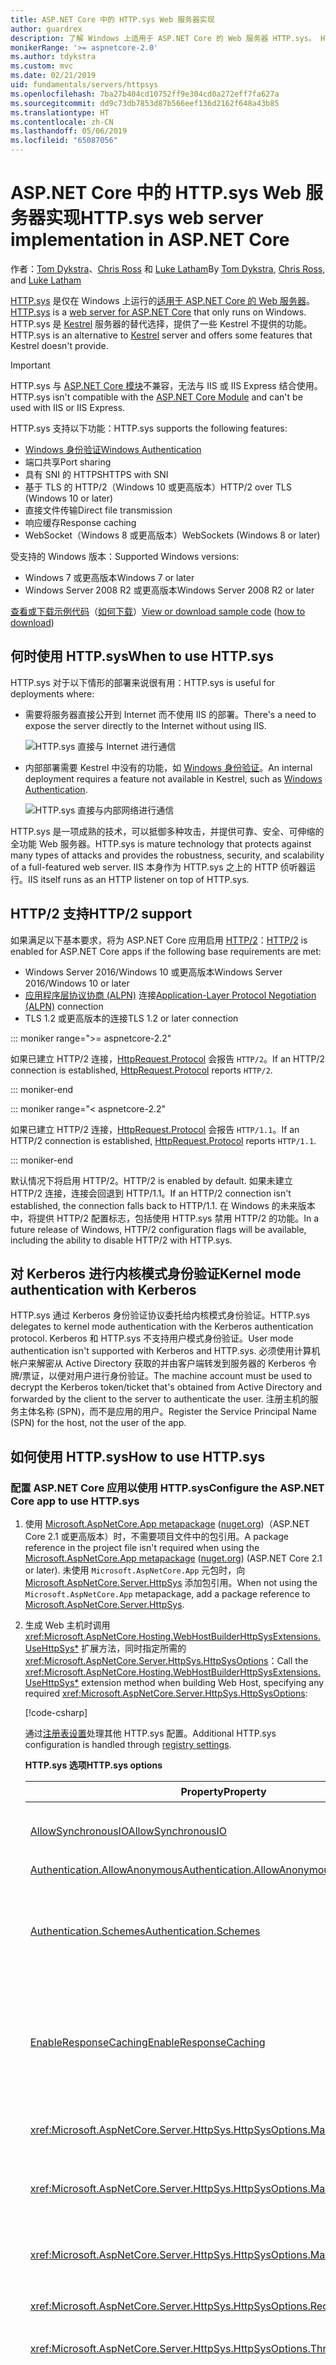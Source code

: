 ```yaml
---
title: ASP.NET Core 中的 HTTP.sys Web 服务器实现
author: guardrex
description: 了解 Windows 上适用于 ASP.NET Core 的 Web 服务器 HTTP.sys。 HTTP.sys 构建于 HTTP.sys 内核模式驱动程序之上，是 Kestrel 的一种替代选择，可用来直接连接到 Internet，而无需使用 IIS。
monikerRange: '>= aspnetcore-2.0'
ms.author: tdykstra
ms.custom: mvc
ms.date: 02/21/2019
uid: fundamentals/servers/httpsys
ms.openlocfilehash: 7ba27b404cd10752ff9e304cd0a272eff7fa627a
ms.sourcegitcommit: dd9c73db7853d87b566eef136d2162f648a43b85
ms.translationtype: HT
ms.contentlocale: zh-CN
ms.lasthandoff: 05/06/2019
ms.locfileid: "65087056"
---
```

# <a name="httpsys-web-server-implementation-in-aspnet-core"></a><span data-ttu-id="5e126-104">ASP.NET Core 中的 HTTP.sys Web 服务器实现</span><span class="sxs-lookup"><span data-stu-id="5e126-104">HTTP.sys web server implementation in ASP.NET Core</span></span>

<span data-ttu-id="5e126-105">作者：[Tom Dykstra](https://github.com/tdykstra)、[Chris Ross](https://github.com/Tratcher) 和 [Luke Latham](https://github.com/guardrex)</span><span class="sxs-lookup"><span data-stu-id="5e126-105">By [Tom Dykstra](https://github.com/tdykstra), [Chris Ross](https://github.com/Tratcher), and [Luke Latham](https://github.com/guardrex)</span></span>

<span data-ttu-id="5e126-106">[HTTP.sys](/iis/get-started/introduction-to-iis/introduction-to-iis-architecture#hypertext-transfer-protocol-stack-httpsys) 是仅在 Windows 上运行的[适用于 ASP.NET Core 的 Web 服务器](xref:fundamentals/servers/index)。</span><span class="sxs-lookup"><span data-stu-id="5e126-106">[HTTP.sys](/iis/get-started/introduction-to-iis/introduction-to-iis-architecture#hypertext-transfer-protocol-stack-httpsys) is a [web server for ASP.NET Core](xref:fundamentals/servers/index) that only runs on Windows.</span></span> <span data-ttu-id="5e126-107">HTTP.sys 是 [Kestrel](xref:fundamentals/servers/kestrel) 服务器的替代选择，提供了一些 Kestrel 不提供的功能。</span><span class="sxs-lookup"><span data-stu-id="5e126-107">HTTP.sys is an alternative to [Kestrel](xref:fundamentals/servers/kestrel) server and offers some features that Kestrel doesn't provide.</span></span>

> [!IMPORTANT]
> <span data-ttu-id="5e126-108">HTTP.sys 与 [ASP.NET Core 模块](xref:host-and-deploy/aspnet-core-module)不兼容，无法与 IIS 或 IIS Express 结合使用。</span><span class="sxs-lookup"><span data-stu-id="5e126-108">HTTP.sys isn't compatible with the [ASP.NET Core Module](xref:host-and-deploy/aspnet-core-module) and can't be used with IIS or IIS Express.</span></span>

<span data-ttu-id="5e126-109">HTTP.sys 支持以下功能：</span><span class="sxs-lookup"><span data-stu-id="5e126-109">HTTP.sys supports the following features:</span></span>

* [<span data-ttu-id="5e126-110">Windows 身份验证</span><span class="sxs-lookup"><span data-stu-id="5e126-110">Windows Authentication</span></span>](xref:security/authentication/windowsauth)
* <span data-ttu-id="5e126-111">端口共享</span><span class="sxs-lookup"><span data-stu-id="5e126-111">Port sharing</span></span>
* <span data-ttu-id="5e126-112">具有 SNI 的 HTTPS</span><span class="sxs-lookup"><span data-stu-id="5e126-112">HTTPS with SNI</span></span>
* <span data-ttu-id="5e126-113">基于 TLS 的 HTTP/2（Windows 10 或更高版本）</span><span class="sxs-lookup"><span data-stu-id="5e126-113">HTTP/2 over TLS (Windows 10 or later)</span></span>
* <span data-ttu-id="5e126-114">直接文件传输</span><span class="sxs-lookup"><span data-stu-id="5e126-114">Direct file transmission</span></span>
* <span data-ttu-id="5e126-115">响应缓存</span><span class="sxs-lookup"><span data-stu-id="5e126-115">Response caching</span></span>
* <span data-ttu-id="5e126-116">WebSocket（Windows 8 或更高版本）</span><span class="sxs-lookup"><span data-stu-id="5e126-116">WebSockets (Windows 8 or later)</span></span>

<span data-ttu-id="5e126-117">受支持的 Windows 版本：</span><span class="sxs-lookup"><span data-stu-id="5e126-117">Supported Windows versions:</span></span>

* <span data-ttu-id="5e126-118">Windows 7 或更高版本</span><span class="sxs-lookup"><span data-stu-id="5e126-118">Windows 7 or later</span></span>
* <span data-ttu-id="5e126-119">Windows Server 2008 R2 或更高版本</span><span class="sxs-lookup"><span data-stu-id="5e126-119">Windows Server 2008 R2 or later</span></span>

<span data-ttu-id="5e126-120">[查看或下载示例代码](https://github.com/aspnet/AspNetCore.Docs/tree/master/aspnetcore/fundamentals/servers/httpsys/sample)（[如何下载](xref:index#how-to-download-a-sample)）</span><span class="sxs-lookup"><span data-stu-id="5e126-120">[View or download sample code](https://github.com/aspnet/AspNetCore.Docs/tree/master/aspnetcore/fundamentals/servers/httpsys/sample) ([how to download](xref:index#how-to-download-a-sample))</span></span>

## <a name="when-to-use-httpsys"></a><span data-ttu-id="5e126-121">何时使用 HTTP.sys</span><span class="sxs-lookup"><span data-stu-id="5e126-121">When to use HTTP.sys</span></span>

<span data-ttu-id="5e126-122">HTTP.sys 对于以下情形的部署来说很有用：</span><span class="sxs-lookup"><span data-stu-id="5e126-122">HTTP.sys is useful for deployments where:</span></span>

* <span data-ttu-id="5e126-123">需要将服务器直接公开到 Internet 而不使用 IIS 的部署。</span><span class="sxs-lookup"><span data-stu-id="5e126-123">There's a need to expose the server directly to the Internet without using IIS.</span></span>

  ![HTTP.sys 直接与 Internet 进行通信](httpsys/_static/httpsys-to-internet.png)

* <span data-ttu-id="5e126-125">内部部署需要 Kestrel 中没有的功能，如 [Windows 身份验证](xref:security/authentication/windowsauth)。</span><span class="sxs-lookup"><span data-stu-id="5e126-125">An internal deployment requires a feature not available in Kestrel, such as [Windows Authentication](xref:security/authentication/windowsauth).</span></span>

  ![HTTP.sys 直接与内部网络进行通信](httpsys/_static/httpsys-to-internal.png)

<span data-ttu-id="5e126-127">HTTP.sys 是一项成熟的技术，可以抵御多种攻击，并提供可靠、安全、可伸缩的全功能 Web 服务器。</span><span class="sxs-lookup"><span data-stu-id="5e126-127">HTTP.sys is mature technology that protects against many types of attacks and provides the robustness, security, and scalability of a full-featured web server.</span></span> <span data-ttu-id="5e126-128">IIS 本身作为 HTTP.sys 之上的 HTTP 侦听器运行。</span><span class="sxs-lookup"><span data-stu-id="5e126-128">IIS itself runs as an HTTP listener on top of HTTP.sys.</span></span>

## <a name="http2-support"></a><span data-ttu-id="5e126-129">HTTP/2 支持</span><span class="sxs-lookup"><span data-stu-id="5e126-129">HTTP/2 support</span></span>

<span data-ttu-id="5e126-130">如果满足以下基本要求，将为 ASP.NET Core 应用启用 [HTTP/2](https://httpwg.org/specs/rfc7540.html)：</span><span class="sxs-lookup"><span data-stu-id="5e126-130">[HTTP/2](https://httpwg.org/specs/rfc7540.html) is enabled for ASP.NET Core apps if the following base requirements are met:</span></span>

* <span data-ttu-id="5e126-131">Windows Server 2016/Windows 10 或更高版本</span><span class="sxs-lookup"><span data-stu-id="5e126-131">Windows Server 2016/Windows 10 or later</span></span>
* <span data-ttu-id="5e126-132">[应用程序层协议协商 (ALPN)](https://tools.ietf.org/html/rfc7301#section-3) 连接</span><span class="sxs-lookup"><span data-stu-id="5e126-132">[Application-Layer Protocol Negotiation (ALPN)](https://tools.ietf.org/html/rfc7301#section-3) connection</span></span>
* <span data-ttu-id="5e126-133">TLS 1.2 或更高版本的连接</span><span class="sxs-lookup"><span data-stu-id="5e126-133">TLS 1.2 or later connection</span></span>

::: moniker range=">= aspnetcore-2.2"

<span data-ttu-id="5e126-134">如果已建立 HTTP/2 连接，[HttpRequest.Protocol](xref:Microsoft.AspNetCore.Http.HttpRequest.Protocol*) 会报告 `HTTP/2`。</span><span class="sxs-lookup"><span data-stu-id="5e126-134">If an HTTP/2 connection is established, [HttpRequest.Protocol](xref:Microsoft.AspNetCore.Http.HttpRequest.Protocol*) reports `HTTP/2`.</span></span>

::: moniker-end

::: moniker range="< aspnetcore-2.2"

<span data-ttu-id="5e126-135">如果已建立 HTTP/2 连接，[HttpRequest.Protocol](xref:Microsoft.AspNetCore.Http.HttpRequest.Protocol*) 会报告 `HTTP/1.1`。</span><span class="sxs-lookup"><span data-stu-id="5e126-135">If an HTTP/2 connection is established, [HttpRequest.Protocol](xref:Microsoft.AspNetCore.Http.HttpRequest.Protocol*) reports `HTTP/1.1`.</span></span>

::: moniker-end

<span data-ttu-id="5e126-136">默认情况下将启用 HTTP/2。</span><span class="sxs-lookup"><span data-stu-id="5e126-136">HTTP/2 is enabled by default.</span></span> <span data-ttu-id="5e126-137">如果未建立 HTTP/2 连接，连接会回退到 HTTP/1.1。</span><span class="sxs-lookup"><span data-stu-id="5e126-137">If an HTTP/2 connection isn't established, the connection falls back to HTTP/1.1.</span></span> <span data-ttu-id="5e126-138">在 Windows 的未来版本中，将提供 HTTP/2 配置标志，包括使用 HTTP.sys 禁用 HTTP/2 的功能。</span><span class="sxs-lookup"><span data-stu-id="5e126-138">In a future release of Windows, HTTP/2 configuration flags will be available, including the ability to disable HTTP/2 with HTTP.sys.</span></span>

## <a name="kernel-mode-authentication-with-kerberos"></a><span data-ttu-id="5e126-139">对 Kerberos 进行内核模式身份验证</span><span class="sxs-lookup"><span data-stu-id="5e126-139">Kernel mode authentication with Kerberos</span></span>

<span data-ttu-id="5e126-140">HTTP.sys 通过 Kerberos 身份验证协议委托给内核模式身份验证。</span><span class="sxs-lookup"><span data-stu-id="5e126-140">HTTP.sys delegates to kernel mode authentication with the Kerberos authentication protocol.</span></span> <span data-ttu-id="5e126-141">Kerberos 和 HTTP.sys 不支持用户模式身份验证。</span><span class="sxs-lookup"><span data-stu-id="5e126-141">User mode authentication isn't supported with Kerberos and HTTP.sys.</span></span> <span data-ttu-id="5e126-142">必须使用计算机帐户来解密从 Active Directory 获取的并由客户端转发到服务器的 Kerberos 令牌/票证，以便对用户进行身份验证。</span><span class="sxs-lookup"><span data-stu-id="5e126-142">The machine account must be used to decrypt the Kerberos token/ticket that's obtained from Active Directory and forwarded by the client to the server to authenticate the user.</span></span> <span data-ttu-id="5e126-143">注册主机的服务主体名称 (SPN)，而不是应用的用户。</span><span class="sxs-lookup"><span data-stu-id="5e126-143">Register the Service Principal Name (SPN) for the host, not the user of the app.</span></span>

## <a name="how-to-use-httpsys"></a><span data-ttu-id="5e126-144">如何使用 HTTP.sys</span><span class="sxs-lookup"><span data-stu-id="5e126-144">How to use HTTP.sys</span></span>

### <a name="configure-the-aspnet-core-app-to-use-httpsys"></a><span data-ttu-id="5e126-145">配置 ASP.NET Core 应用以使用 HTTP.sys</span><span class="sxs-lookup"><span data-stu-id="5e126-145">Configure the ASP.NET Core app to use HTTP.sys</span></span>

1. <span data-ttu-id="5e126-146">使用 [Microsoft.AspNetCore.App metapackage](xref:fundamentals/metapackage-app) ([nuget.org](https://www.nuget.org/packages/Microsoft.AspNetCore.App/))（ASP.NET Core 2.1 或更高版本）时，不需要项目文件中的包引用。</span><span class="sxs-lookup"><span data-stu-id="5e126-146">A package reference in the project file isn't required when using the [Microsoft.AspNetCore.App metapackage](xref:fundamentals/metapackage-app) ([nuget.org](https://www.nuget.org/packages/Microsoft.AspNetCore.App/)) (ASP.NET Core 2.1 or later).</span></span> <span data-ttu-id="5e126-147">未使用 `Microsoft.AspNetCore.App` 元包时，向 [Microsoft.AspNetCore.Server.HttpSys](https://www.nuget.org/packages/Microsoft.AspNetCore.Server.HttpSys/) 添加包引用。</span><span class="sxs-lookup"><span data-stu-id="5e126-147">When not using the `Microsoft.AspNetCore.App` metapackage, add a package reference to [Microsoft.AspNetCore.Server.HttpSys](https://www.nuget.org/packages/Microsoft.AspNetCore.Server.HttpSys/).</span></span>

2. <span data-ttu-id="5e126-148">生成 Web 主机时调用 <xref:Microsoft.AspNetCore.Hosting.WebHostBuilderHttpSysExtensions.UseHttpSys*> 扩展方法，同时指定所需的 <xref:Microsoft.AspNetCore.Server.HttpSys.HttpSysOptions>：</span><span class="sxs-lookup"><span data-stu-id="5e126-148">Call the <xref:Microsoft.AspNetCore.Hosting.WebHostBuilderHttpSysExtensions.UseHttpSys*> extension method when building Web Host, specifying any required <xref:Microsoft.AspNetCore.Server.HttpSys.HttpSysOptions>:</span></span>

   [!code-csharp[](httpsys/sample/Program.cs?name=snippet1&highlight=4-12)]

   <span data-ttu-id="5e126-149">通过[注册表设置](https://support.microsoft.com/help/820129/http-sys-registry-settings-for-windows)处理其他 HTTP.sys 配置。</span><span class="sxs-lookup"><span data-stu-id="5e126-149">Additional HTTP.sys configuration is handled through [registry settings](https://support.microsoft.com/help/820129/http-sys-registry-settings-for-windows).</span></span>

   <span data-ttu-id="5e126-150">**HTTP.sys 选项**</span><span class="sxs-lookup"><span data-stu-id="5e126-150">**HTTP.sys options**</span></span>

   | <span data-ttu-id="5e126-151">Property</span><span class="sxs-lookup"><span data-stu-id="5e126-151">Property</span></span> | <span data-ttu-id="5e126-152">说明</span><span class="sxs-lookup"><span data-stu-id="5e126-152">Description</span></span> | <span data-ttu-id="5e126-153">默认</span><span class="sxs-lookup"><span data-stu-id="5e126-153">Default</span></span> |
   | -------- | ----------- | :-----: |
   | [<span data-ttu-id="5e126-154">AllowSynchronousIO</span><span class="sxs-lookup"><span data-stu-id="5e126-154">AllowSynchronousIO</span></span>](xref:Microsoft.AspNetCore.Server.HttpSys.HttpSysOptions.AllowSynchronousIO) | <span data-ttu-id="5e126-155">控制是否允许 `HttpContext.Request.Body` 和 `HttpContext.Response.Body` 的同步输入/输出。</span><span class="sxs-lookup"><span data-stu-id="5e126-155">Control whether synchronous input/output is allowed for the `HttpContext.Request.Body` and `HttpContext.Response.Body`.</span></span> | `true` |
   | [<span data-ttu-id="5e126-156">Authentication.AllowAnonymous</span><span class="sxs-lookup"><span data-stu-id="5e126-156">Authentication.AllowAnonymous</span></span>](xref:Microsoft.AspNetCore.Server.HttpSys.AuthenticationManager.AllowAnonymous) | <span data-ttu-id="5e126-157">允许匿名请求。</span><span class="sxs-lookup"><span data-stu-id="5e126-157">Allow anonymous requests.</span></span> | `true` |
   | [<span data-ttu-id="5e126-158">Authentication.Schemes</span><span class="sxs-lookup"><span data-stu-id="5e126-158">Authentication.Schemes</span></span>](xref:Microsoft.AspNetCore.Server.HttpSys.AuthenticationManager.Schemes) | <span data-ttu-id="5e126-159">指定允许的身份验证方案。</span><span class="sxs-lookup"><span data-stu-id="5e126-159">Specify the allowed authentication schemes.</span></span> <span data-ttu-id="5e126-160">可能在处理侦听器之前随时修改。</span><span class="sxs-lookup"><span data-stu-id="5e126-160">May be modified at any time prior to disposing the listener.</span></span> <span data-ttu-id="5e126-161">通过 [AuthenticationSchemes 枚举](xref:Microsoft.AspNetCore.Server.HttpSys.AuthenticationSchemes) `Basic`、`Kerberos`、`Negotiate`、`None` 和 `NTLM` 提供值。</span><span class="sxs-lookup"><span data-stu-id="5e126-161">Values are provided by the [AuthenticationSchemes enum](xref:Microsoft.AspNetCore.Server.HttpSys.AuthenticationSchemes): `Basic`, `Kerberos`, `Negotiate`, `None`, and `NTLM`.</span></span> | `None` |
   | [<span data-ttu-id="5e126-162">EnableResponseCaching</span><span class="sxs-lookup"><span data-stu-id="5e126-162">EnableResponseCaching</span></span>](xref:Microsoft.AspNetCore.Server.HttpSys.HttpSysOptions.EnableResponseCaching) | <span data-ttu-id="5e126-163">尝试[内核模式](/windows-hardware/drivers/gettingstarted/user-mode-and-kernel-mode)缓存，响应合格的标头。</span><span class="sxs-lookup"><span data-stu-id="5e126-163">Attempt [kernel-mode](/windows-hardware/drivers/gettingstarted/user-mode-and-kernel-mode) caching for responses with eligible headers.</span></span> <span data-ttu-id="5e126-164">该响应可能不包括 `Set-Cookie`、`Vary` 或 `Pragma` 标头。</span><span class="sxs-lookup"><span data-stu-id="5e126-164">The response may not include `Set-Cookie`, `Vary`, or `Pragma` headers.</span></span> <span data-ttu-id="5e126-165">它必须包括属性为 `public` 的 `Cache-Control` 标头和 `shared-max-age` 或 `max-age` 值，或 `Expires` 标头。</span><span class="sxs-lookup"><span data-stu-id="5e126-165">It must include a `Cache-Control` header that's `public` and either a `shared-max-age` or `max-age` value, or an `Expires` header.</span></span> | `true` |
   | <xref:Microsoft.AspNetCore.Server.HttpSys.HttpSysOptions.MaxAccepts> | <span data-ttu-id="5e126-166">最大并发接受数量。</span><span class="sxs-lookup"><span data-stu-id="5e126-166">The maximum number of concurrent accepts.</span></span> | <span data-ttu-id="5e126-167">5 &times; [环境。<br>ProcessorCount](xref:System.Environment.ProcessorCount)</span><span class="sxs-lookup"><span data-stu-id="5e126-167">5 &times; [Environment.<br>ProcessorCount](xref:System.Environment.ProcessorCount)</span></span> |
   | <xref:Microsoft.AspNetCore.Server.HttpSys.HttpSysOptions.MaxConnections> | <span data-ttu-id="5e126-168">要接受的最大并发连接数。</span><span class="sxs-lookup"><span data-stu-id="5e126-168">The maximum number of concurrent connections to accept.</span></span> <span data-ttu-id="5e126-169">使用 `-1` 实现无限。</span><span class="sxs-lookup"><span data-stu-id="5e126-169">Use `-1` for infinite.</span></span> <span data-ttu-id="5e126-170">通过 `null` 使用注册表的计算机范围内的设置。</span><span class="sxs-lookup"><span data-stu-id="5e126-170">Use `null` to use the registry's machine-wide setting.</span></span> | `null`<br><span data-ttu-id="5e126-171">（无限制）</span><span class="sxs-lookup"><span data-stu-id="5e126-171">(unlimited)</span></span> |
   | <xref:Microsoft.AspNetCore.Server.HttpSys.HttpSysOptions.MaxRequestBodySize> | <span data-ttu-id="5e126-172">请参阅 <a href="#maxrequestbodysize">MaxRequestBodySize</a> 部分。</span><span class="sxs-lookup"><span data-stu-id="5e126-172">See the <a href="#maxrequestbodysize">MaxRequestBodySize</a> section.</span></span> | <span data-ttu-id="5e126-173">30000000 个字节</span><span class="sxs-lookup"><span data-stu-id="5e126-173">30000000 bytes</span></span><br><span data-ttu-id="5e126-174">(~28.6 MB)</span><span class="sxs-lookup"><span data-stu-id="5e126-174">(~28.6 MB)</span></span> |
   | <xref:Microsoft.AspNetCore.Server.HttpSys.HttpSysOptions.RequestQueueLimit> | <span data-ttu-id="5e126-175">队列中允许的最大请求数。</span><span class="sxs-lookup"><span data-stu-id="5e126-175">The maximum number of requests that can be queued.</span></span> | <span data-ttu-id="5e126-176">1000</span><span class="sxs-lookup"><span data-stu-id="5e126-176">1000</span></span> |
   | <xref:Microsoft.AspNetCore.Server.HttpSys.HttpSysOptions.ThrowWriteExceptions> | <span data-ttu-id="5e126-177">指示由于客户端断开连接而失败的响应主体写入应引发异常还是正常完成。</span><span class="sxs-lookup"><span data-stu-id="5e126-177">Indicate if response body writes that fail due to client disconnects should throw exceptions or complete normally.</span></span> | `false`<br><span data-ttu-id="5e126-178">（正常完成）</span><span class="sxs-lookup"><span data-stu-id="5e126-178">(complete normally)</span></span> |
   | <xref:Microsoft.AspNetCore.Server.HttpSys.HttpSysOptions.Timeouts> | <span data-ttu-id="5e126-179">公开 HTTP.sys <xref:Microsoft.AspNetCore.Server.HttpSys.TimeoutManager> 配置，也可以在注册表中进行配置。</span><span class="sxs-lookup"><span data-stu-id="5e126-179">Expose the HTTP.sys <xref:Microsoft.AspNetCore.Server.HttpSys.TimeoutManager> configuration, which may also be configured in the registry.</span></span> <span data-ttu-id="5e126-180">请访问 API 链接详细了解每个设置，包括默认值：</span><span class="sxs-lookup"><span data-stu-id="5e126-180">Follow the API links to learn more about each setting, including default values:</span></span><ul><li><span data-ttu-id="5e126-181">[TimeoutManager.DrainEntityBody](xref:Microsoft.AspNetCore.Server.HttpSys.TimeoutManager.DrainEntityBody) &ndash; HTTP 服务器 API 对保持的连接消耗实体正文的时间上限。</span><span class="sxs-lookup"><span data-stu-id="5e126-181">[TimeoutManager.DrainEntityBody](xref:Microsoft.AspNetCore.Server.HttpSys.TimeoutManager.DrainEntityBody) &ndash; Time allowed for the HTTP Server API to drain the entity body on a Keep-Alive connection.</span></span></li><li><span data-ttu-id="5e126-182">[TimeoutManager.EntityBody](xref:Microsoft.AspNetCore.Server.HttpSys.TimeoutManager.EntityBody) &ndash; 请求实体正文到达的时间上限。</span><span class="sxs-lookup"><span data-stu-id="5e126-182">[TimeoutManager.EntityBody](xref:Microsoft.AspNetCore.Server.HttpSys.TimeoutManager.EntityBody) &ndash; Time allowed for the request entity body to arrive.</span></span></li><li><span data-ttu-id="5e126-183">[TimeoutManager.HeaderWait](xref:Microsoft.AspNetCore.Server.HttpSys.TimeoutManager.HeaderWait) &ndash; HTTP 服务器 API 分析请求头的时间上限。</span><span class="sxs-lookup"><span data-stu-id="5e126-183">[TimeoutManager.HeaderWait](xref:Microsoft.AspNetCore.Server.HttpSys.TimeoutManager.HeaderWait) &ndash; Time allowed for the HTTP Server API to parse the request header.</span></span></li><li><span data-ttu-id="5e126-184">[TimeoutManager.IdleConnection](xref:Microsoft.AspNetCore.Server.HttpSys.TimeoutManager.IdleConnection) &ndash; 空闲连接存在的时间上限。</span><span class="sxs-lookup"><span data-stu-id="5e126-184">[TimeoutManager.IdleConnection](xref:Microsoft.AspNetCore.Server.HttpSys.TimeoutManager.IdleConnection) &ndash; Time allowed for an idle connection.</span></span></li><li><span data-ttu-id="5e126-185">[TimeoutManager.MinSendBytesPerSecond](xref:Microsoft.AspNetCore.Server.HttpSys.TimeoutManager.MinSendBytesPerSecond) &ndash; 响应的最小发送速率。</span><span class="sxs-lookup"><span data-stu-id="5e126-185">[TimeoutManager.MinSendBytesPerSecond](xref:Microsoft.AspNetCore.Server.HttpSys.TimeoutManager.MinSendBytesPerSecond) &ndash; The minimum send rate for the response.</span></span></li><li><span data-ttu-id="5e126-186">[TimeoutManager.RequestQueue](xref:Microsoft.AspNetCore.Server.HttpSys.TimeoutManager.RequestQueue) &ndash; 请求在被应用选择前在请求队列中保留的时间上限。</span><span class="sxs-lookup"><span data-stu-id="5e126-186">[TimeoutManager.RequestQueue](xref:Microsoft.AspNetCore.Server.HttpSys.TimeoutManager.RequestQueue) &ndash; Time allowed for the request to remain in the request queue before the app picks it up.</span></span></li></ul> |  |
   | <xref:Microsoft.AspNetCore.Server.HttpSys.HttpSysOptions.UrlPrefixes> | <span data-ttu-id="5e126-187">指定要向 HTTP.sys 注册的 <xref:Microsoft.AspNetCore.Server.HttpSys.UrlPrefixCollection>。</span><span class="sxs-lookup"><span data-stu-id="5e126-187">Specify the <xref:Microsoft.AspNetCore.Server.HttpSys.UrlPrefixCollection> to register with HTTP.sys.</span></span> <span data-ttu-id="5e126-188">最有用的是 [UrlPrefixCollection.Add](xref:Microsoft.AspNetCore.Server.HttpSys.UrlPrefixCollection.Add*)，它用于将前缀添加到集合中。</span><span class="sxs-lookup"><span data-stu-id="5e126-188">The most useful is [UrlPrefixCollection.Add](xref:Microsoft.AspNetCore.Server.HttpSys.UrlPrefixCollection.Add*), which is used to add a prefix to the collection.</span></span> <span data-ttu-id="5e126-189">可能在处理侦听器之前随时对这些设置进行修改。</span><span class="sxs-lookup"><span data-stu-id="5e126-189">These may be modified at any time prior to disposing the listener.</span></span> |  |

   <a name="maxrequestbodysize"></a>

   <span data-ttu-id="5e126-190">**MaxRequestBodySize**</span><span class="sxs-lookup"><span data-stu-id="5e126-190">**MaxRequestBodySize**</span></span>

   <span data-ttu-id="5e126-191">允许的请求正文的最大大小（以字节计）。</span><span class="sxs-lookup"><span data-stu-id="5e126-191">The maximum allowed size of any request body in bytes.</span></span> <span data-ttu-id="5e126-192">当设置为 `null` 时，最大请求正文大小不受限制。</span><span class="sxs-lookup"><span data-stu-id="5e126-192">When set to `null`, the maximum request body size is unlimited.</span></span> <span data-ttu-id="5e126-193">此限制不会影响升级后的连接，这始终不受限制。</span><span class="sxs-lookup"><span data-stu-id="5e126-193">This limit has no effect on upgraded connections, which are always unlimited.</span></span>

   <span data-ttu-id="5e126-194">在 ASP.NET Core MVC 应用中为单个 `IActionResult` 替代限制的推荐方法是在操作方法上使用 <xref:Microsoft.AspNetCore.Mvc.RequestSizeLimitAttribute> 属性：</span><span class="sxs-lookup"><span data-stu-id="5e126-194">The recommended method to override the limit in an ASP.NET Core MVC app for a single `IActionResult` is to use the <xref:Microsoft.AspNetCore.Mvc.RequestSizeLimitAttribute> attribute on an action method:</span></span>

   ```csharp
   [RequestSizeLimit(100000000)]
   public IActionResult MyActionMethod()
   ```

   <span data-ttu-id="5e126-195">如果在应用开始读取请求后尝试配置请求限制，则会引发异常。</span><span class="sxs-lookup"><span data-stu-id="5e126-195">An exception is thrown if the app attempts to configure the limit on a request after the app has started reading the request.</span></span> <span data-ttu-id="5e126-196">`IsReadOnly` 属性可用于指示 `MaxRequestBodySize` 属性是否处于只读状态。只读状态意味着已经太迟了，无法配置限制。</span><span class="sxs-lookup"><span data-stu-id="5e126-196">An `IsReadOnly` property can be used to indicate if the `MaxRequestBodySize` property is in a read-only state, meaning it's too late to configure the limit.</span></span>

   <span data-ttu-id="5e126-197">如果应用应替代每个请求的 <xref:Microsoft.AspNetCore.Server.HttpSys.HttpSysOptions.MaxRequestBodySize>，请使用 <xref:Microsoft.AspNetCore.Http.Features.IHttpMaxRequestBodySizeFeature>：</span><span class="sxs-lookup"><span data-stu-id="5e126-197">If the app should override <xref:Microsoft.AspNetCore.Server.HttpSys.HttpSysOptions.MaxRequestBodySize> per-request, use the <xref:Microsoft.AspNetCore.Http.Features.IHttpMaxRequestBodySizeFeature>:</span></span>

   [!code-csharp[](httpsys/sample/Startup.cs?name=snippet1&highlight=6-7)]

3. <span data-ttu-id="5e126-198">如果使用的是 Visual Studio，请确保应用未经配置以运行 IIS 或 IIS Express。</span><span class="sxs-lookup"><span data-stu-id="5e126-198">If using Visual Studio, make sure the app isn't configured to run IIS or IIS Express.</span></span>

   <span data-ttu-id="5e126-199">在 Visual Studio 中，默认启动配置文件是针对 IIS Express 的。</span><span class="sxs-lookup"><span data-stu-id="5e126-199">In Visual Studio, the default launch profile is for IIS Express.</span></span> <span data-ttu-id="5e126-200">若要作为控制台应用运行该项目，请手动更改所选配置文件，如以下屏幕截图中所示：</span><span class="sxs-lookup"><span data-stu-id="5e126-200">To run the project as a console app, manually change the selected profile, as shown in the following screen shot:</span></span>

   ![选择控制台应用配置文件](httpsys/_static/vs-choose-profile.png)

### <a name="configure-windows-server"></a><span data-ttu-id="5e126-202">配置 Windows Server</span><span class="sxs-lookup"><span data-stu-id="5e126-202">Configure Windows Server</span></span>

1. <span data-ttu-id="5e126-203">确定要为应用打开的端口，并使用 [Windows 防火墙](/windows/security/threat-protection/windows-firewall/create-an-inbound-port-rule)或 [New-NetFirewallRule](/powershell/module/netsecurity/new-netfirewallrule) PowerShell cmdlet 打开防火墙端口，以允许流量到达 HTTP.sys。</span><span class="sxs-lookup"><span data-stu-id="5e126-203">Determine the ports to open for the app and use [Windows Firewall](/windows/security/threat-protection/windows-firewall/create-an-inbound-port-rule) or the [New-NetFirewallRule](/powershell/module/netsecurity/new-netfirewallrule) PowerShell cmdlet to open firewall ports to allow traffic to reach HTTP.sys.</span></span> <span data-ttu-id="5e126-204">在以下命令和应用配置中，使用的是端口 443。</span><span class="sxs-lookup"><span data-stu-id="5e126-204">In the following commands and app configuration, port 443 is used.</span></span>

1. <span data-ttu-id="5e126-205">在部署到 Azure VM 时，在[网络安全组](/azure/virtual-machines/windows/nsg-quickstart-portal)中打开端口。</span><span class="sxs-lookup"><span data-stu-id="5e126-205">When deploying to an Azure VM, open the ports in the [Network Security Group](/azure/virtual-machines/windows/nsg-quickstart-portal).</span></span> <span data-ttu-id="5e126-206">在以下命令和应用配置中，使用的是端口 443。</span><span class="sxs-lookup"><span data-stu-id="5e126-206">In the following commands and app configuration, port 443 is used.</span></span>

1. <span data-ttu-id="5e126-207">如果需要，获取并安装 X.509 证书。</span><span class="sxs-lookup"><span data-stu-id="5e126-207">Obtain and install X.509 certificates, if required.</span></span>

   <span data-ttu-id="5e126-208">在 Windows 上，可使用 [New-SelfSignedCertificate PowerShell cmdlet](/powershell/module/pkiclient/new-selfsignedcertificate) 创建自签名证书。</span><span class="sxs-lookup"><span data-stu-id="5e126-208">On Windows, create self-signed certificates using the [New-SelfSignedCertificate PowerShell cmdlet](/powershell/module/pkiclient/new-selfsignedcertificate).</span></span> <span data-ttu-id="5e126-209">有关不支持的示例，请参阅 [UpdateIISExpressSSLForChrome.ps1](https://github.com/aspnet/AspNetCore.Docs/tree/master/aspnetcore/includes/make-x509-cert/UpdateIISExpressSSLForChrome.ps1)。</span><span class="sxs-lookup"><span data-stu-id="5e126-209">For an unsupported example, see [UpdateIISExpressSSLForChrome.ps1](https://github.com/aspnet/AspNetCore.Docs/tree/master/aspnetcore/includes/make-x509-cert/UpdateIISExpressSSLForChrome.ps1).</span></span>

   <span data-ttu-id="5e126-210">在服务器的“本地计算机” > “个人”存储中，安装自签名证书或 CA 签名证书。</span><span class="sxs-lookup"><span data-stu-id="5e126-210">Install either self-signed or CA-signed certificates in the server's **Local Machine** > **Personal** store.</span></span>

1. <span data-ttu-id="5e126-211">如果应用为[框架相关部署](/dotnet/core/deploying/#framework-dependent-deployments-fdd)，则安装 .NET Core、.NET Framework 或两者（如果应用是面向 .NET Framework 的 .NET Core 应用）。</span><span class="sxs-lookup"><span data-stu-id="5e126-211">If the app is a [framework-dependent deployment](/dotnet/core/deploying/#framework-dependent-deployments-fdd), install .NET Core, .NET Framework, or both (if the app is a .NET Core app targeting the .NET Framework).</span></span>

   * <span data-ttu-id="5e126-212">**.NET Core** &ndash; 如果应用需要 .NET Core，请从 [.NET Core 下载](https://dotnet.microsoft.com/download)页获取并运行 .NET Core 运行时安装程序。</span><span class="sxs-lookup"><span data-stu-id="5e126-212">**.NET Core** &ndash; If the app requires .NET Core, obtain and run the **.NET Core Runtime** installer from [.NET Core Downloads](https://dotnet.microsoft.com/download).</span></span> <span data-ttu-id="5e126-213">请勿在服务器上安装完整 SDK。</span><span class="sxs-lookup"><span data-stu-id="5e126-213">Don't install the full SDK on the server.</span></span>
   * <span data-ttu-id="5e126-214">**.NET Framework** &ndash; 如果应用需要 .NET Framework，请参阅 [.NET Framework 安装指南](/dotnet/framework/install/)。</span><span class="sxs-lookup"><span data-stu-id="5e126-214">**.NET Framework** &ndash; If the app requires .NET Framework, see the [.NET Framework installation guide](/dotnet/framework/install/).</span></span> <span data-ttu-id="5e126-215">安装所需的 .NET Framework。</span><span class="sxs-lookup"><span data-stu-id="5e126-215">Install the required .NET Framework.</span></span> <span data-ttu-id="5e126-216">可以从 [.NET Core 下载](https://dotnet.microsoft.com/download)页获取最新 .NET Framework 的安装程序。</span><span class="sxs-lookup"><span data-stu-id="5e126-216">The installer for the latest .NET Framework is available from the [.NET Core Downloads](https://dotnet.microsoft.com/download) page.</span></span>

   <span data-ttu-id="5e126-217">如果应用是[独立式部署](/dotnet/core/deploying/#framework-dependent-deployments-scd)，应用在部署中包含运行时。</span><span class="sxs-lookup"><span data-stu-id="5e126-217">If the app is a [self-contained deployment](/dotnet/core/deploying/#framework-dependent-deployments-scd), the app includes the runtime in its deployment.</span></span> <span data-ttu-id="5e126-218">无需在服务器上安装任何框架。</span><span class="sxs-lookup"><span data-stu-id="5e126-218">No framework installation is required on the server.</span></span>

1. <span data-ttu-id="5e126-219">在应用中配置 URL 和端口。</span><span class="sxs-lookup"><span data-stu-id="5e126-219">Configure URLs and ports in the app.</span></span>

   <span data-ttu-id="5e126-220">默认情况下，ASP.NET Core 绑定到 `http://localhost:5000`。</span><span class="sxs-lookup"><span data-stu-id="5e126-220">By default, ASP.NET Core binds to `http://localhost:5000`.</span></span> <span data-ttu-id="5e126-221">若要配置 URL 前缀和端口，可采用以下方法：</span><span class="sxs-lookup"><span data-stu-id="5e126-221">To configure URL prefixes and ports, options include:</span></span>

   * <xref:Microsoft.AspNetCore.Hosting.HostingAbstractionsWebHostBuilderExtensions.UseUrls*>
   * <span data-ttu-id="5e126-222">`urls` 命令行参数</span><span class="sxs-lookup"><span data-stu-id="5e126-222">`urls` command-line argument</span></span>
   * <span data-ttu-id="5e126-223">`ASPNETCORE_URLS` 环境变量</span><span class="sxs-lookup"><span data-stu-id="5e126-223">`ASPNETCORE_URLS` environment variable</span></span>
   * <xref:Microsoft.AspNetCore.Server.HttpSys.HttpSysOptions.UrlPrefixes>

   <span data-ttu-id="5e126-224">下面的代码示例展示了如何对端口 443 结合使用 <xref:Microsoft.AspNetCore.Server.HttpSys.HttpSysOptions.UrlPrefixes> 和服务器的本地 IP 地址 `10.0.0.4`：</span><span class="sxs-lookup"><span data-stu-id="5e126-224">The following code example shows how to use <xref:Microsoft.AspNetCore.Server.HttpSys.HttpSysOptions.UrlPrefixes> with the server's local IP address `10.0.0.4` on port 443:</span></span>

   [!code-csharp[](httpsys/sample_snapshot/Program.cs?name=snippet1&highlight=11)]

   <span data-ttu-id="5e126-225">`UrlPrefixes` 的一个优点是会为格式不正确的前缀立即生成一条错误消息。</span><span class="sxs-lookup"><span data-stu-id="5e126-225">An advantage of `UrlPrefixes` is that an error message is generated immediately for improperly formatted prefixes.</span></span>

   <span data-ttu-id="5e126-226">`UrlPrefixes` 中的设置替代 `UseUrls`/`urls`/`ASPNETCORE_URLS` 设置。</span><span class="sxs-lookup"><span data-stu-id="5e126-226">The settings in `UrlPrefixes` override `UseUrls`/`urls`/`ASPNETCORE_URLS` settings.</span></span> <span data-ttu-id="5e126-227">因此，`UseUrls`、`urls` 和 `ASPNETCORE_URLS` 环境变量的一个优点是在 Kestrel 和 HTTP.sys 之间切换变得更加容易。</span><span class="sxs-lookup"><span data-stu-id="5e126-227">Therefore, an advantage of `UseUrls`, `urls`, and the `ASPNETCORE_URLS` environment variable is that it's easier to switch between Kestrel and HTTP.sys.</span></span> <span data-ttu-id="5e126-228">有关更多信息，请参见<xref:fundamentals/host/web-host>。</span><span class="sxs-lookup"><span data-stu-id="5e126-228">For more information, see <xref:fundamentals/host/web-host>.</span></span>

   <span data-ttu-id="5e126-229">HTTP.sys 使用 [HTTP 服务器 API UrlPrefix 字符串格式](https://msdn.microsoft.com/library/windows/desktop/aa364698.aspx)。</span><span class="sxs-lookup"><span data-stu-id="5e126-229">HTTP.sys uses the [HTTP Server API UrlPrefix string formats](https://msdn.microsoft.com/library/windows/desktop/aa364698.aspx).</span></span>

   > [!WARNING]
   > <span data-ttu-id="5e126-230">不应使用顶级通配符绑定（`http://*:80/` 和 `http://+:80`）。</span><span class="sxs-lookup"><span data-stu-id="5e126-230">Top-level wildcard bindings (`http://*:80/` and `http://+:80`) should **not** be used.</span></span> <span data-ttu-id="5e126-231">顶级通配符绑定会带来应用安全漏洞。</span><span class="sxs-lookup"><span data-stu-id="5e126-231">Top-level wildcard bindings create app security vulnerabilities.</span></span> <span data-ttu-id="5e126-232">此行为同时适用于强通配符和弱通配符。</span><span class="sxs-lookup"><span data-stu-id="5e126-232">This applies to both strong and weak wildcards.</span></span> <span data-ttu-id="5e126-233">请使用显式主机名或 IP 地址，而不是通配符。</span><span class="sxs-lookup"><span data-stu-id="5e126-233">Use explicit host names or IP addresses rather than wildcards.</span></span> <span data-ttu-id="5e126-234">如果可控制整个父域（相对于易受攻击的 `*.com`），子域通配符绑定（例如，`*.mysub.com`）不会构成安全风险。</span><span class="sxs-lookup"><span data-stu-id="5e126-234">Subdomain wildcard binding (for example, `*.mysub.com`) isn't a security risk if you control the entire parent domain (as opposed to `*.com`, which is vulnerable).</span></span> <span data-ttu-id="5e126-235">有关详细信息，请参阅 [RFC 7230：第 5.4 节：主机](https://tools.ietf.org/html/rfc7230#section-5.4)。</span><span class="sxs-lookup"><span data-stu-id="5e126-235">For more information, see [RFC 7230: Section 5.4: Host](https://tools.ietf.org/html/rfc7230#section-5.4).</span></span>

1. <span data-ttu-id="5e126-236">在服务器上预注册 URL 前缀。</span><span class="sxs-lookup"><span data-stu-id="5e126-236">Preregister URL prefixes on the server.</span></span>

   <span data-ttu-id="5e126-237">用于配置 HTTP.sys 的内置工具为 *netsh.exe*。</span><span class="sxs-lookup"><span data-stu-id="5e126-237">The built-in tool for configuring HTTP.sys is *netsh.exe*.</span></span> <span data-ttu-id="5e126-238">*netsh.exe* 用于保留 URL 前缀并分配 X.509 证书。</span><span class="sxs-lookup"><span data-stu-id="5e126-238">*netsh.exe* is used to reserve URL prefixes and assign X.509 certificates.</span></span> <span data-ttu-id="5e126-239">此工具需要管理员特权。</span><span class="sxs-lookup"><span data-stu-id="5e126-239">The tool requires administrator privileges.</span></span>

   <span data-ttu-id="5e126-240">使用 netsh.exe 工具为应用注册 URL：</span><span class="sxs-lookup"><span data-stu-id="5e126-240">Use the *netsh.exe* tool to register URLs for the app:</span></span>

   ```console
   netsh http add urlacl url=<URL> user=<USER>
   ```

   * <span data-ttu-id="5e126-241">`<URL>` &ndash; 完全限定的统一资源定位器 (URL)。</span><span class="sxs-lookup"><span data-stu-id="5e126-241">`<URL>` &ndash; The fully qualified Uniform Resource Locator (URL).</span></span> <span data-ttu-id="5e126-242">不要使用通配符绑定。</span><span class="sxs-lookup"><span data-stu-id="5e126-242">Don't use a wildcard binding.</span></span> <span data-ttu-id="5e126-243">请使用有效主机名或本地 IP 地址。</span><span class="sxs-lookup"><span data-stu-id="5e126-243">Use a valid hostname or local IP address.</span></span> <span data-ttu-id="5e126-244">URL 必须包含尾部反斜杠。</span><span class="sxs-lookup"><span data-stu-id="5e126-244">*The URL must include a trailing slash.*</span></span>
   * <span data-ttu-id="5e126-245">`<USER>` &ndash; 指定用户名或用户组名称。</span><span class="sxs-lookup"><span data-stu-id="5e126-245">`<USER>` &ndash; Specifies the user or user-group name.</span></span>

   <span data-ttu-id="5e126-246">在以下示例中，服务器的本地 IP 地址是 `10.0.0.4`：</span><span class="sxs-lookup"><span data-stu-id="5e126-246">In the following example, the local IP address of the server is `10.0.0.4`:</span></span>

   ```console
   netsh http add urlacl url=https://10.0.0.4:443/ user=Users
   ```

   <span data-ttu-id="5e126-247">在 URL 注册后，工具响应返回 `URL reservation successfully added`。</span><span class="sxs-lookup"><span data-stu-id="5e126-247">When a URL is registered, the tool responds with `URL reservation successfully added`.</span></span>

   <span data-ttu-id="5e126-248">若要删除已注册的 URL，请使用 `delete urlacl` 命令：</span><span class="sxs-lookup"><span data-stu-id="5e126-248">To delete a registered URL, use the `delete urlacl` command:</span></span>

   ```console
   netsh http delete urlacl url=<URL>
   ```

1. <span data-ttu-id="5e126-249">在服务器上注册 X.509 证书。</span><span class="sxs-lookup"><span data-stu-id="5e126-249">Register X.509 certificates on the server.</span></span>

   <span data-ttu-id="5e126-250">使用 netsh.exe 工具为应用注册证书：</span><span class="sxs-lookup"><span data-stu-id="5e126-250">Use the *netsh.exe* tool to register certificates for the app:</span></span>

   ```console
   netsh http add sslcert ipport=<IP>:<PORT> certhash=<THUMBPRINT> appid="{<GUID>}"
   ```

   * <span data-ttu-id="5e126-251">`<IP>` &ndash; 指定绑定的本地 IP 地址。</span><span class="sxs-lookup"><span data-stu-id="5e126-251">`<IP>` &ndash; Specifies the local IP address for the binding.</span></span> <span data-ttu-id="5e126-252">不要使用通配符绑定。</span><span class="sxs-lookup"><span data-stu-id="5e126-252">Don't use a wildcard binding.</span></span> <span data-ttu-id="5e126-253">请使用有效 IP 地址。</span><span class="sxs-lookup"><span data-stu-id="5e126-253">Use a valid IP address.</span></span>
   * <span data-ttu-id="5e126-254">`<PORT>` &ndash; 指定绑定的端口。</span><span class="sxs-lookup"><span data-stu-id="5e126-254">`<PORT>` &ndash; Specifies the port for the binding.</span></span>
   * <span data-ttu-id="5e126-255">`<THUMBPRINT>` &ndash; X.509 证书指纹。</span><span class="sxs-lookup"><span data-stu-id="5e126-255">`<THUMBPRINT>` &ndash; The X.509 certificate thumbprint.</span></span>
   * <span data-ttu-id="5e126-256">`<GUID>` &ndash; 开发人员生成的表示应用的 GUID，以供参考。</span><span class="sxs-lookup"><span data-stu-id="5e126-256">`<GUID>` &ndash; A developer-generated GUID to represent the app for informational purposes.</span></span>

   <span data-ttu-id="5e126-257">为了便于参考，将 GUID 作为包标记存储在应用中：</span><span class="sxs-lookup"><span data-stu-id="5e126-257">For reference purposes, store the GUID in the app as a package tag:</span></span>

   * <span data-ttu-id="5e126-258">在 Visual Studio 中：</span><span class="sxs-lookup"><span data-stu-id="5e126-258">In Visual Studio:</span></span>
     * <span data-ttu-id="5e126-259">在“解决方案资源管理器”中，右键单击应用，并选择“属性”，以打开应用的项目属性。</span><span class="sxs-lookup"><span data-stu-id="5e126-259">Open the app's project properties by right-clicking on the app in **Solution Explorer** and selecting **Properties**.</span></span>
     * <span data-ttu-id="5e126-260">选择“包”选项卡。</span><span class="sxs-lookup"><span data-stu-id="5e126-260">Select the **Package** tab.</span></span>
     * <span data-ttu-id="5e126-261">在“标记”字段中输入已创建的 GUID。</span><span class="sxs-lookup"><span data-stu-id="5e126-261">Enter the GUID that you created in the **Tags** field.</span></span>
   * <span data-ttu-id="5e126-262">如果使用的不是 Visual Studio：</span><span class="sxs-lookup"><span data-stu-id="5e126-262">When not using Visual Studio:</span></span>
     * <span data-ttu-id="5e126-263">打开应用的项目文件。</span><span class="sxs-lookup"><span data-stu-id="5e126-263">Open the app's project file.</span></span>
     * <span data-ttu-id="5e126-264">使用已创建的 GUID，将 `<PackageTags>` 属性添加到新的或现有的 `<PropertyGroup>`：</span><span class="sxs-lookup"><span data-stu-id="5e126-264">Add a `<PackageTags>` property to a new or existing `<PropertyGroup>` with the GUID that you created:</span></span>

       ```xml
       <PropertyGroup>
         <PackageTags>9412ee86-c21b-4eb8-bd89-f650fbf44931</PackageTags>
       </PropertyGroup>
       ```

   <span data-ttu-id="5e126-265">如下示例中：</span><span class="sxs-lookup"><span data-stu-id="5e126-265">In the following example:</span></span>

   * <span data-ttu-id="5e126-266">服务器的本地 IP 地址是 `10.0.0.4`。</span><span class="sxs-lookup"><span data-stu-id="5e126-266">The local IP address of the server is `10.0.0.4`.</span></span>
   * <span data-ttu-id="5e126-267">联机随机 GUID 生成器提供 `appid` 值。</span><span class="sxs-lookup"><span data-stu-id="5e126-267">An online random GUID generator provides the `appid` value.</span></span>

   ```console
   netsh http add sslcert 
       ipport=10.0.0.4:443 
       certhash=b66ee04419d4ee37464ab8785ff02449980eae10 
       appid="{9412ee86-c21b-4eb8-bd89-f650fbf44931}"
   ```

   <span data-ttu-id="5e126-268">在证书注册后，工具响应返回 `SSL Certificate successfully added`。</span><span class="sxs-lookup"><span data-stu-id="5e126-268">When a certificate is registered, the tool responds with `SSL Certificate successfully added`.</span></span>

   <span data-ttu-id="5e126-269">若要删除证书注册，请使用 `delete sslcert` 命令：</span><span class="sxs-lookup"><span data-stu-id="5e126-269">To delete a certificate registration, use the `delete sslcert` command:</span></span>

   ```console
   netsh http delete sslcert ipport=<IP>:<PORT>
   ```

   <span data-ttu-id="5e126-270">*netsh.exe* 的参考文档：</span><span class="sxs-lookup"><span data-stu-id="5e126-270">Reference documentation for *netsh.exe*:</span></span>

   * <span data-ttu-id="5e126-271">[Netsh Commands for Hypertext Transfer Protocol (HTTP)](https://technet.microsoft.com/library/cc725882.aspx)（超文本传输协议 (HTTP) 的 Netsh 命令）</span><span class="sxs-lookup"><span data-stu-id="5e126-271">[Netsh Commands for Hypertext Transfer Protocol (HTTP)](https://technet.microsoft.com/library/cc725882.aspx)</span></span>
   * <span data-ttu-id="5e126-272">[UrlPrefix Strings](https://msdn.microsoft.com/library/windows/desktop/aa364698.aspx)（UrlPrefix 字符串）</span><span class="sxs-lookup"><span data-stu-id="5e126-272">[UrlPrefix Strings](https://msdn.microsoft.com/library/windows/desktop/aa364698.aspx)</span></span>

1. <span data-ttu-id="5e126-273">运行应用。</span><span class="sxs-lookup"><span data-stu-id="5e126-273">Run the app.</span></span>

   <span data-ttu-id="5e126-274">结合使用 HTTP（而不是 HTTPS）和大于 1024 的端口号绑定到 localhost，无需管理员权限，即可运行应用。</span><span class="sxs-lookup"><span data-stu-id="5e126-274">Administrator privileges aren't required to run the app when binding to localhost using HTTP (not HTTPS) with a port number greater than 1024.</span></span> <span data-ttu-id="5e126-275">对于其他配置（例如，使用本地 IP 地址或绑定到端口 443），必须有管理员权限才能运行应用。</span><span class="sxs-lookup"><span data-stu-id="5e126-275">For other configurations (for example, using a local IP address or binding to port 443), run the app with administrator privileges.</span></span>

   <span data-ttu-id="5e126-276">应用在服务器的公共 IP 地址处响应。</span><span class="sxs-lookup"><span data-stu-id="5e126-276">The app responds at the server's public IP address.</span></span> <span data-ttu-id="5e126-277">此示例在 Internet 上的公共 IP 地址 `104.214.79.47` 处访问服务器。</span><span class="sxs-lookup"><span data-stu-id="5e126-277">In this example, the server is reached from the Internet at its public IP address of `104.214.79.47`.</span></span>

   <span data-ttu-id="5e126-278">此示例使用的是开发证书。</span><span class="sxs-lookup"><span data-stu-id="5e126-278">A development certificate is used in this example.</span></span> <span data-ttu-id="5e126-279">在绕过浏览器的不受信任证书警告后，页面安全加载。</span><span class="sxs-lookup"><span data-stu-id="5e126-279">The page loads securely after bypassing the browser's untrusted certificate warning.</span></span>

   ![显示应用索引页已加载的浏览器窗口](httpsys/_static/browser.png)

## <a name="proxy-server-and-load-balancer-scenarios"></a><span data-ttu-id="5e126-281">代理服务器和负载均衡器方案</span><span class="sxs-lookup"><span data-stu-id="5e126-281">Proxy server and load balancer scenarios</span></span>

<span data-ttu-id="5e126-282">如果应用由 HTTP.sys 托管并且与来自 Internet 或公司网络的请求进行交互，当在代理服务器和负载均衡器后托管时，可能需要其他配置。</span><span class="sxs-lookup"><span data-stu-id="5e126-282">For apps hosted by HTTP.sys that interact with requests from the Internet or a corporate network, additional configuration might be required when hosting behind proxy servers and load balancers.</span></span> <span data-ttu-id="5e126-283">有关详细信息，请参阅[配置 ASP.NET Core 以使用代理服务器和负载均衡器](xref:host-and-deploy/proxy-load-balancer)。</span><span class="sxs-lookup"><span data-stu-id="5e126-283">For more information, see [Configure ASP.NET Core to work with proxy servers and load balancers](xref:host-and-deploy/proxy-load-balancer).</span></span>

## <a name="additional-resources"></a><span data-ttu-id="5e126-284">其他资源</span><span class="sxs-lookup"><span data-stu-id="5e126-284">Additional resources</span></span>

* [<span data-ttu-id="5e126-285">使用 HTTP.sys 启用 Windows 身份验证</span><span class="sxs-lookup"><span data-stu-id="5e126-285">Enable Windows Authentication with HTTP.sys</span></span>](xref:security/authentication/windowsauth#enable-windows-authentication-with-httpsys)
* [<span data-ttu-id="5e126-286">HTTP 服务器 API</span><span class="sxs-lookup"><span data-stu-id="5e126-286">HTTP Server API</span></span>](https://msdn.microsoft.com/library/windows/desktop/aa364510.aspx)
* [<span data-ttu-id="5e126-287">aspnet/HttpSysServer GitHub 存储库（源代码）</span><span class="sxs-lookup"><span data-stu-id="5e126-287">aspnet/HttpSysServer GitHub repository (source code)</span></span>](https://github.com/aspnet/HttpSysServer/)
* [<span data-ttu-id="5e126-288">主机</span><span class="sxs-lookup"><span data-stu-id="5e126-288">The host</span></span>](xref:fundamentals/index#host)
* <xref:test/troubleshoot>

